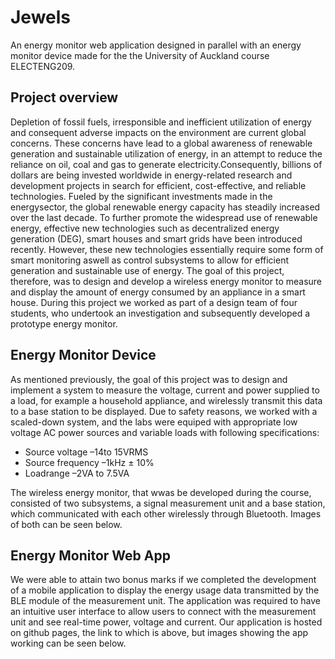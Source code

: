 # Jewels

An energy monitor web application designed in parallel with an energy monitor device made for the the University of Auckland course ELECTENG209.

## Project overview

Depletion of fossil fuels, irresponsible and inefficient utilization of energy and consequent adverse impacts on the environment are current global concerns. These concerns have lead to a global awareness of renewable generation and sustainable utilization of energy, in an attempt to reduce the reliance on oil, coal and gas to generate electricity.Consequently, billions of dollars are being invested worldwide in energy-related research and development projects in search for efficient, cost-effective, and reliable technologies. Fueled by the significant investments made in the energysector, the global renewable energy capacity has steadily increased over the last decade. To further promote the widespread use of renewable energy, effective new technologies such as decentralized energy generation  (DEG), smart houses and smart grids have been introduced recently. However, these new technologies essentially require some form of smart monitoring aswell as control subsystems to allow for efficient generation and sustainable use of energy. The goal of this project, therefore, was to design and develop a wireless energy monitor to measure and display the amount of energy consumed by an appliance in a smart house. During this project we worked as part of a design team of four students, who undertook an investigation and subsequently developed a prototype energy monitor.

## Energy Monitor Device

As mentioned previously, the goal of this project was to design and implement a system to measure the voltage, current and power supplied to a load, for example a  household appliance, and wirelessly transmit this data to a base station to be displayed. Due to safety reasons, we worked with a scaled-down system, and the labs were equiped with appropriate low voltage AC power sources and variable loads with following specifications:

* Source voltage –14to 15VRMS
* Source frequency –1kHz ± 10%
* Loadrange –2VA to 7.5VA

The wireless energy monitor, that wwas be developed during the course, consisted of two subsystems, a signal  measurement  unit  and  a  base  station,  which communicated  with  each  other  wirelessly  through Bluetooth. Images of both can be seen below.

## Energy Monitor Web App

We were able to attain two bonus marks if we completed the development  of  a  mobile  application to  display  the  energy usage data transmitted by the BLE module of the measurement unit. The application was required to have an intuitive user interface to allow users to connect with the measurement unit and see real-time power, voltage and current. Our application is hosted on github pages, the link to which is above, but images showing the app working can be seen below.
